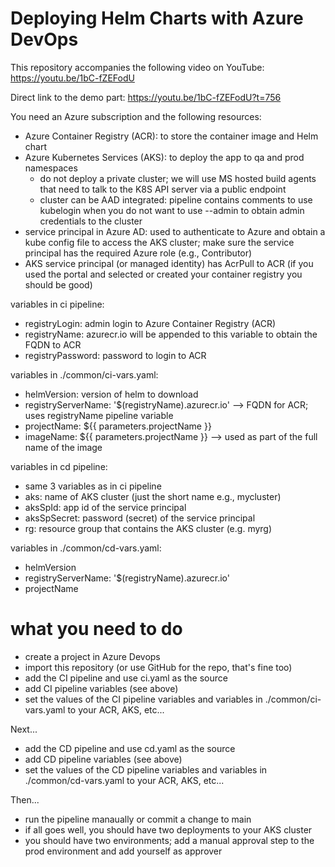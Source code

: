 # Deploying Helm Charts with Azure DevOps

This repository accompanies the following video on YouTube: https://youtu.be/1bC-fZEFodU

Direct link to the demo part: https://youtu.be/1bC-fZEFodU?t=756

You need an Azure subscription and the following resources:
- Azure Container Registry (ACR): to store the container image and Helm chart
- Azure Kubernetes Services (AKS): to deploy the app to qa and prod namespaces
    - do not deploy a private cluster; we will use MS hosted build agents that need to talk to the K8S API server via a public endpoint
    - cluster can be AAD integrated: pipeline contains comments to use kubelogin when you do not want to use --admin to obtain admin credentials to the cluster
- service principal in Azure AD: used to authenticate to Azure and obtain a kube config file to access the AKS cluster; make sure the service principal has the required Azure role (e.g., Contributor)
- AKS service principal (or managed identity) has AcrPull to ACR (if you used the portal and selected or created your container registry you should be good)

variables in ci pipeline:
- registryLogin: admin login to Azure Container Registry (ACR)
- registryName: azurecr.io will be appended to this variable to obtain the FQDN to ACR
- registryPassword: password to login to ACR

variables in ./common/ci-vars.yaml:
-  helmVersion: version of helm to download
-  registryServerName: '$(registryName).azurecr.io' --> FQDN for ACR; uses registryName pipeline variable
-  projectName: ${{ parameters.projectName }} 
-  imageName: ${{ parameters.projectName }} --> used as part of the full name of the image

variables in cd pipeline:
- same 3 variables as in ci pipeline
- aks: name of AKS cluster (just the short name e.g., mycluster)
- aksSpId: app id of the service principal
- aksSpSecret: password (secret) of the service principal
- rg: resource group that contains the AKS cluster (e.g. myrg)

variables in ./common/cd-vars.yaml:
- helmVersion
- registryServerName: '$(registryName).azurecr.io'
- projectName

# what you need to do

- create a project in Azure Devops
- import this repository (or use GitHub for the repo, that's fine too)
- add the CI pipeline and use ci.yaml as the source
- add CI pipeline variables (see above)
- set the values of the CI pipeline variables and variables in ./common/ci-vars.yaml to your ACR, AKS, etc...

Next...
- add the CD pipeline and use cd.yaml as the source
- add CD pipeline variables (see above)
- set the values of the CD pipeline variables and variables in ./common/cd-vars.yaml to your ACR, AKS, etc...

Then...
- run the pipeline manaually or commit a change to main
- if all goes well, you should have two deployments to your AKS cluster
- you should have two environments; add a manual approval step to the prod environment and add yourself as approver


